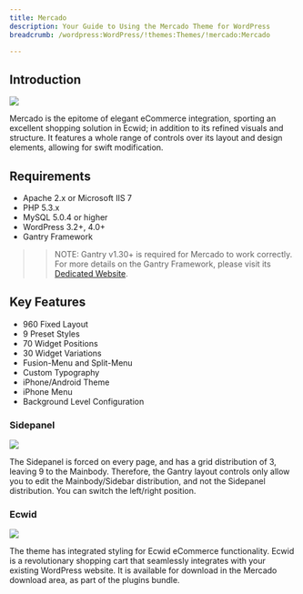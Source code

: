 ```yaml
---
title: Mercado
description: Your Guide to Using the Mercado Theme for WordPress
breadcrumb: /wordpress:WordPress/!themes:Themes/!mercado:Mercado

---
```


Introduction
-----

![][mercado]

Mercado is the epitome of elegant eCommerce integration, sporting an excellent shopping solution in Ecwid; in addition to its refined visuals and structure. It features a whole range of controls over its layout and design elements, allowing for swift modification.

Requirements
-----

* Apache 2.x or Microsoft IIS 7
* PHP 5.3.x
* MySQL 5.0.4 or higher
* WordPress 3.2+, 4.0+
* Gantry Framework

>> NOTE: Gantry v1.30+ is required for Mercado to work correctly. For more details on the Gantry Framework, please visit its [Dedicated Website][gantry].

Key Features
-----

* 960 Fixed Layout
* 9 Preset Styles
* 70 Widget Positions
* 30 Widget Variations
* Fusion-Menu and Split-Menu
* Custom Typography
* iPhone/Android Theme
* iPhone Menu
* Background Level Configuration

### Sidepanel

![][sidepanel]

The Sidepanel is forced on every page, and has a grid distribution of 3, leaving 9 to the Mainbody. Therefore, the Gantry layout controls only allow you to edit the Mainbody/Sidebar distribution, and not the Sidepanel distribution. You can switch the left/right position.

### Ecwid

![][ecwid]

The theme has integrated styling for Ecwid eCommerce functionality. Ecwid is a revolutionary shopping cart that seamlessly integrates with your existing WordPress website. It is available for download in the Mercado download area, as part of the plugins bundle.

[gantry]: http://gantry.org/
[gantry_install]: ../../start/gantry.md
[mercado]: assets/mercado.jpeg
[sidepanel]: assets/sidepanel.jpg
[ecwid]: assets/ecwid.jpg
[bootstrap]: http://twitter.github.com/bootstrap/
